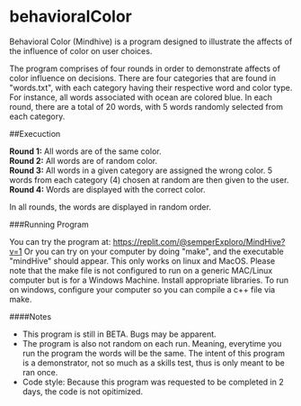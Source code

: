 # behavioralColor

Behavioral Color (Mindhive) is a program designed to illustrate the affects of the influence of color on user choices. 

The program comprises of four rounds in order to demonstrate affects of color influence on decisions. There are four categories that are found in "words.txt", with each category having their respective word and color type. For instance, all words associated with ocean are colored blue. In each round, there are a total of 20 words, with 5 words randomly selected from each category.

##Execuction

**Round 1:** All words are of the same color. <br />
**Round 2:** All words are of random color. <br />
**Round 3:** All words in a given category are assigned the wrong color. 5 words from each category (4) chosen at random are then given to the user. <br />
**Round 4:** Words are displayed with the correct color. <br />

In all rounds, the words are displayed in random order. 

###Running Program

You can try the program at: https://replit.com/@semperExploro/MindHive?v=1
Or you can try on your computer by doing "make", and the executable "mindHive" should appear. This only works on linux and MacOS. Please note that the make file is not configured to run on a generic MAC/Linux computer but is for a Windows Machine. Install appropriate libraries. To run on windows, configure your computer so you can compile a c++ file via make. 

####Notes

- This program is still in BETA. Bugs may be apparent. 
- The program is also not random on each run. Meaning, everytime you run the program the words will be the same. The intent of this program is a demonstrator, not so much as a skills test, thus is only meant to be ran once. 
- Code style: Because this program was requested to be completed in 2 days, the code is not opitimized. 

